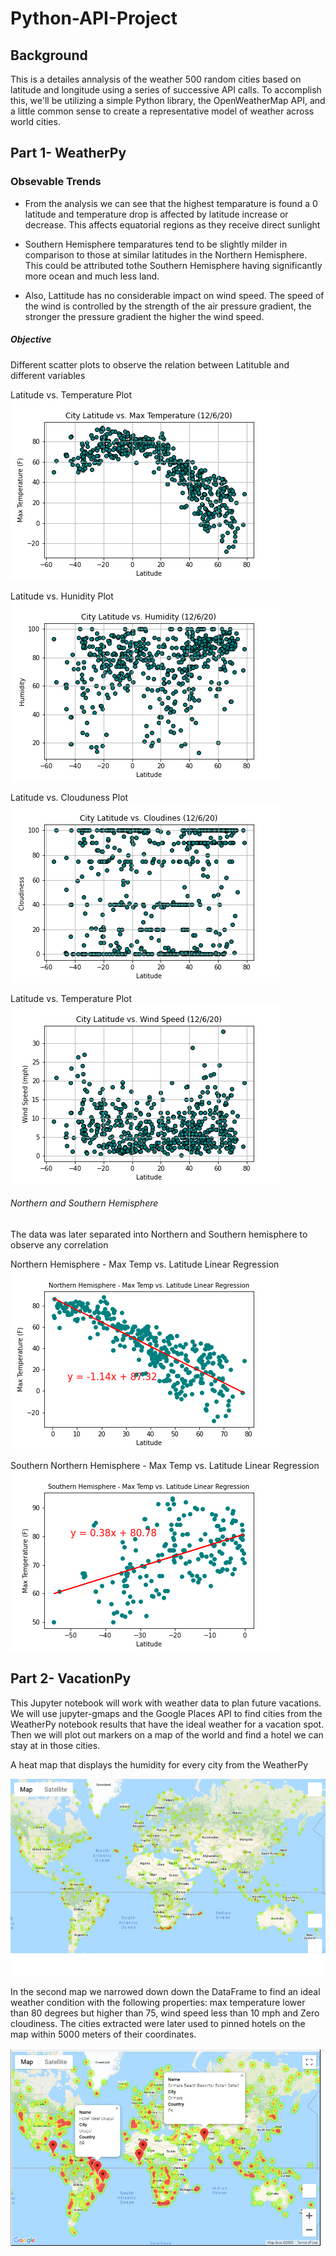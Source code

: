 # Python-API-Project

## Background
This is a detailes annalysis of the weather 500 random cities based on latitude and longitude using a series of successive API calls. To accomplish this, we'll be utilizing a simple Python library, the OpenWeatherMap API, and a little common sense to create a representative model of weather across world cities.

## Part 1- WeatherPy

### Obsevable Trends
* From the analysis we can see that the highest temparature is found a 0 latitude and temperature drop is affected by latitude increase or decrease. This affects equatorial regions as they receive direct sunlight

* Southern Hemisphere temparatures tend to be slightly milder in comparison to those at similar latitudes in the Northern Hemisphere. This could be attributed tothe Southern Hemisphere having significantly more ocean and much less land.

* Also, Lattitude has no considerable impact on wind speed. The speed of the wind is controlled by the strength of the air pressure gradient, the stronger the pressure gradient the higher the wind speed.

##### Objective

Different scatter plots to observe the relation between Latituble and different variables

Latitude vs. Temperature Plot
![alt text](https://github.com/Claude-Hanfou/Python-API-Analysis/blob/main/output_data/figure_1.png "plot")

Latitude vs. Hunidity Plot
![alt text](https://github.com/Claude-Hanfou/Python-API-Analysis/blob/main/output_data/figure_2.png "plot")

Latitude vs. Clouduness Plot
![alt text](https://github.com/Claude-Hanfou/Python-API-Analysis/blob/main/output_data/figure_3.png "plot")

Latitude vs. Temperature Plot
![alt text](https://github.com/Claude-Hanfou/Python-API-Analysis/blob/main/output_data/figure_4.png "plot")

###### Northern and Southern Hemisphere
The data was later separated into Northern and Southern hemisphere to observe any correlation

Northern Hemisphere - Max Temp vs. Latitude Linear Regression
![alt text](https://github.com/Claude-Hanfou/Python-API-Analysis/blob/main/output_data/figure_5.png "plot")

Southern Northern Hemisphere - Max Temp vs. Latitude Linear Regression
![alt text](https://github.com/Claude-Hanfou/Python-API-Analysis/blob/main/output_data/figure_6.png "plot")

## Part 2- VacationPy
This Jupyter notebook will work with weather data to plan future vacations. We will use jupyter-gmaps and the Google Places API to find cities from the WeatherPy notebook results that have the ideal weather for a vacation spot. Then we will plot out markers on a map of the world and find a hotel we can stay at in those cities.

A heat map that displays the humidity for every city from the WeatherPy

![alt text](https://github.com/Claude-Hanfou/Python-API-Analysis/blob/main/Images/heat_map.png "Heat Map")


In the second map we narrowed down  down the DataFrame to find an ideal weather condition with the following properties: max temperature lower than 80 degrees but higher than 75, wind speed less than 10 mph and Zero cloudiness. The cities extracted were later used to pinned hotels on the map within 5000 meters of their coordinates.

![alt_text](https://github.com/Claude-Hanfou/Python-API-Analysis/blob/main/Images/hotel_map.PNG "Hotel Map")


